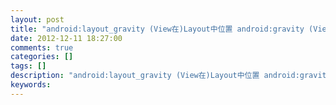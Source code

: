 ```yaml
---
layout: post
title: "android:layout_gravity (View在)Layout中位置 android:gravity (View中)content位置"
date: 2012-12-11 18:27:00 
comments: true
categories: []
tags: []
description: "android:layout_gravity (View在)Layout中位置 android:gravity (View中)content位置"
keywords: 
---
```





